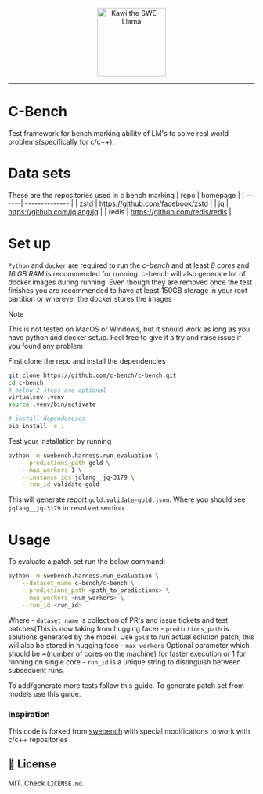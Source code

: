<p align="center">
  <a href="https://swebench.com">
    <img src="assets/figures/swellama_banner.svg" style="height: 10em" alt="Kawi the SWE-Llama" />
  </a>
</p>



---

# C-Bench

Test framework for bench marking ability of LM's to solve real world problems(specifically for c/c++).

# Data sets

These are the repositories used in c bench marking
| repo | homepage |
| ------| -------------- |
| zstd | https://github.com/facebook/zstd |
| jq   | https://github.com/jqlang/jq |
| redis | https://github.com/redis/redis |


# Set up

`Python` and `docker` are required to run the *c-bench* and at least *8 cores* and *16 GB RAM* is recommended for running.
c-bench will also generate lot of docker images during running. Even though they are removed once the test finishes
you are recommended to have at least 150GB storage in your root partition or wherever the docker stores the images

> [!NOTE]
> This is not tested on MacOS or Windows, but it should work as long as you have python and docker setup.
> Feel free to give it a try and raise issue if you found any problem

First clone the repo and install the dependencies
```bash
git clone https://github.com/c-bench/c-bench.git
cd c-bench
# below 2 steps are optional
virtualenv .venv
source .venv/bin/activate

# install dependencies
pip install -e .
```

Test your installation by running
```bash
python -m swebench.harness.run_evaluation \
    --predictions_path gold \
    --max_workers 1 \
    --instance_ids jqlang__jq-3179 \
    --run_id validate-gold
```

This will generate report `gold.validate-gold.json`. Where you should see `jqlang__jq-3179` in `resolved` section

# Usage

To evaluate a patch set run the below command:

```bash
python -m swebench.harness.run_evaluation \
    --dataset_name c-bench/c-bench \
    --predictions_path <path_to_predictions> \
    --max_workers <num_workers> \
    --run_id <run_id>
```
Where
    - `dataset_name` is collection of PR's and issue tickets and test patches(This is now taking from hugging face)
    - `predictions_path` is solutions generated by the model. Use `gold` to run actual solution patch, this will also be stored in hugging face
    - `max_workers` Optional parameter which should be ~(number of cores on the machine) for faster execution or 1 for running on single core
    - `run_id` is a unique string to distinguish between subsequent runs.

To add/generate more tests follow this guide.
To generate patch set from models use this guide.

### Inspiration

This code is forked from [swebench](https://github.com/SWE-bench/SWE-bench) with special modifications to work with c/c++ repositories

## 🪪 License
MIT. Check `LICENSE.md`.
